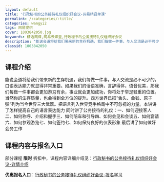 ```yaml
---
layout: default
title: '行政秘书的公务接待礼仪组织好会议-网易精品单课'
permalink: /:categories/:title/
categories: wangyi2
tags: 网易提供
cover: 1003842050.jpg
keywords: 精选网课,网易云课堂,行政秘书的公务接待礼仪组织好会议
description: "能说会道将给我们带来新的生存机遇，我们每做一件事，与人交流是必不可少的，口语表达能力就显得非常重要。如果我们的话语准确，言辞得体，语音优美，那我们每做一件事都会更加游刃有余，事业就会更加成功"
classid: 1003842050
---
```


## 课程介绍

能说会道将给我们带来新的生存机遇，我们每做一件事，与人交流是必不可少的，口语表达能力就显得非常重要。如果我们的话语准确，言辞得体，语音优美，那我们每做一件事都会更加游刃有余，事业就会更加成功，你将处于举足轻重的位置。当然你的生存质量，也会得到全方位的提升。西方世界已把“舌头、金钱、原子弹”列为当今世界三大武器。把语言列入世界竞争格局中不可忽视的力量。本讲讲了怎样提高自己的语言表达能力
同时讲了公务接待的礼仪：一、如何迎接客人二、如何称呼、介绍和握手三、如何陪车和引导四、如何会见和会谈五、如何宴请六、如何参观游览七、如何签约七、如何保持良好的仪表形象
最后讲了如何做好会务工作

## 课程内容与报名入口

部分课程 **限时** 折扣中，课程内容详细介绍见：[行政秘书的公务接待礼仪组织好会议-详情介绍](https://study.163.com/course/introduction/1003842050.htm?share=1&shareId=1025206652&utm_campaign=share&utm_medium=iphoneShare&utm_source=&utm_u=1025206652)

**优惠报名入口**：[行政秘书的公务接待礼仪组织好会议-报名学习](https://study.163.com/course/introduction/1003842050.htm?share=1&shareId=1025206652&utm_campaign=share&utm_medium=iphoneShare&utm_source=&utm_u=1025206652)

